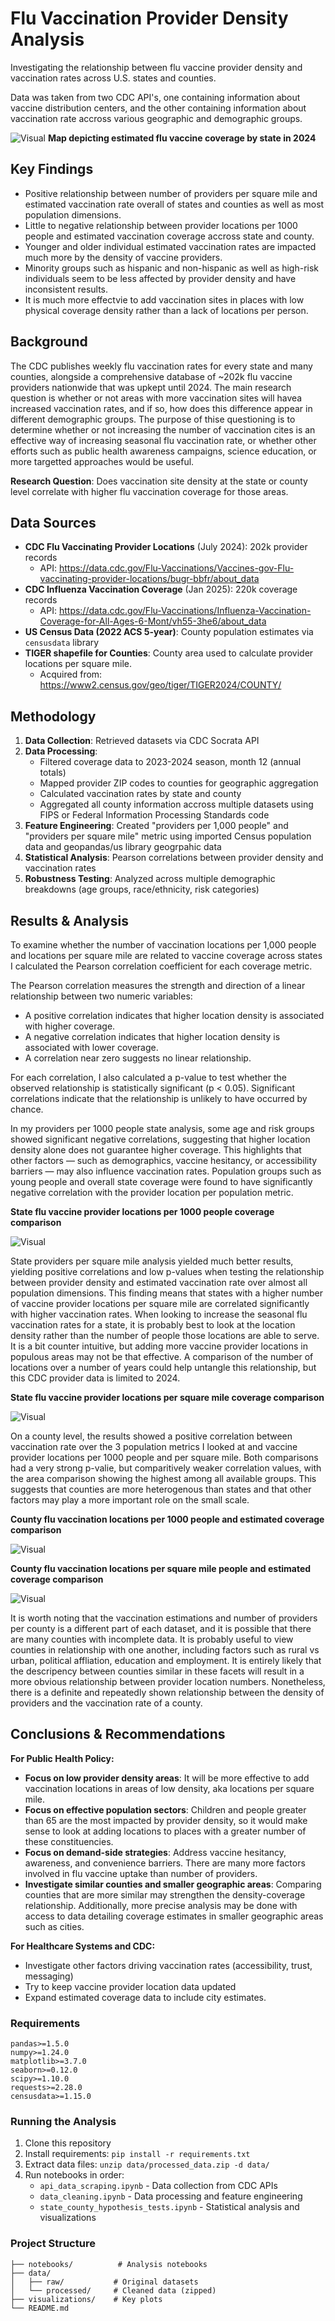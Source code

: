 # Flu Vaccination Provider Density Analysis

Investigating the relationship between flu vaccine provider density and vaccination rates across U.S. states and counties. 

Data was taken from two CDC API's, one containing information about vaccine distribution centers, and the other containing information about vaccination rate accross various geographic and demographic groups.

![Visual](visualizations/state_coverage_map_3.png)
**Map depicting estimated flu vaccine coverage by state in 2024**

## Key Findings

- Positive relationship between number of providers per square mile and estimated vaccination rate overall of states and counties as well as most population dimensions.
- Little to negative relationship between provider locations per 1000 people and estimated vaccination coverage accross state and county.
- Younger and older individual estimated vaccination rates are impacted much more by the density of vaccine providers.
- Minority groups such as hispanic and non-hispanic as well as high-risk individuals seem to be less affected by provider density and have inconsistent results.
- It is much more effectvie to add vaccination sites in places with low physical coverage density rather than a lack of locations per person. 

## Background

The CDC publishes weekly flu vaccination rates for every state and many counties, alongside a comprehensive database of ~202k flu vaccine providers nationwide that was upkept until 2024. 
The main research question is whether or not areas with more vaccination sites will havea increased vaccination rates, and if so, how does this difference appear in different demographic groups.
The purpose of thise questioning is to determine whether or not increasing the number of vaccination cites is an effective way of increasing seasonal flu vaccination rate, or whether other efforts such as 
public health awareness campaigns, science education, or more targetted approaches would be useful. 

**Research Question**: Does vaccination site density at the state or county level correlate with higher flu vaccination coverage for those areas. 

## Data Sources

- **CDC Flu Vaccinating Provider Locations** (July 2024): 202k provider records
  - API: https://data.cdc.gov/Flu-Vaccinations/Vaccines-gov-Flu-vaccinating-provider-locations/bugr-bbfr/about_data
- **CDC Influenza Vaccination Coverage** (Jan 2025): 220k coverage records  
  - API: https://data.cdc.gov/Flu-Vaccinations/Influenza-Vaccination-Coverage-for-All-Ages-6-Mont/vh55-3he6/about_data
- **US Census Data (2022 ACS 5-year)**: County population estimates via `censusdata` library
- **TIGER shapefile for Counties**: County area used to calculate provider locations per square mile.
  - Acquired from: https://www2.census.gov/geo/tiger/TIGER2024/COUNTY/
## Methodology

1. **Data Collection**: Retrieved datasets via CDC Socrata API
2. **Data Processing**: 
   - Filtered coverage data to 2023-2024 season, month 12 (annual totals)
   - Mapped provider ZIP codes to counties for geographic aggregation
   - Calculated vaccination rates by state and county
   - Aggregated all county information accross multiple datasets using FIPS or Federal Information Processing Standards code
3. **Feature Engineering**: Created "providers per 1,000 people" and "providers per square mile" metric using imported Census population data and geopandas/us library geogrpahic data
4. **Statistical Analysis**: Pearson correlations between provider density and vaccination rates
5. **Robustness Testing**: Analyzed across multiple demographic breakdowns (age groups, race/ethnicity, risk categories)

## Results & Analysis
To examine whether the number of vaccination locations per 1,000 people and locations per square mile are related to vaccine coverage across states I calculated the Pearson correlation coefficient for each coverage metric.

The Pearson correlation measures the strength and direction of a linear relationship between two numeric variables:
- A positive correlation indicates that higher location density is associated with higher coverage.
- A negative correlation indicates that higher location density is associated with lower coverage.
- A correlation near zero suggests no linear relationship.

For each correlation, I also calculated a p-value to test whether the observed relationship is statistically significant (p < 0.05). Significant correlations indicate that the relationship is unlikely to have occurred by chance.

In my providers per 1000 people state analysis, some age and risk groups showed significant negative correlations, suggesting that higher location density alone does not guarantee higher coverage. This highlights that other factors — such as demographics, vaccine hesitancy, or accessibility barriers — may also influence vaccination rates. Population groups such as young people and overall state coverage were found to have significantly negative correlation with the provider location per population metric.

**State flu vaccine provider locations per 1000 people coverage comparison**

![Visual](visualizations/state_coverage_population_fix.png)

State providers per square mile analysis yielded much better results, yielding positive correlations and low p-values when testing the relationship between provider density and estimated vaccination rate over almost all population dimensions. This finding means that states with a higher number of vaccine provider locations per square mile are correlated significantly with higher vaccination rates. When looking to increase the seasonal flu vaccination rates for a state, it is probably best to look at the location density rather than the number of people those locations are able to serve. It is a bit counter intuitive, but adding more vaccine provider locations in populous areas may not be that effective. A comparison of the number of locations over a number of years could help untangle this relationship, but this CDC provider data is limited to 2024. 

**State flu vaccine provider locations per square mile coverage comparison**

![Visual](visualizations/state_coverage_area_fix.png)

On a county level, the results showed a positive correlation between vaccination rate over the 3 population metrics I looked at and vaccine provider locations per 1000 people and per square mile. Both comparisons had a very strong p-valie, but comparitively weaker correlation values, with the area comparison showing the highest among all available groups. This suggests that counties are more heterogenous than states and that other factors may play a more important role on the small scale. 

**County flu vaccination locations per 1000 people and estimated coverage comparison**

![Visual](visualizations/county_coverage_population_fix.png)

**County flu vaccination locations per square mile people and estimated coverage comparison**

![Visual](visualizations/county_coverage_area_fix.png)

It is worth noting that the vaccination estimations and number of providers per county is a different part of each dataset, and it is possible that there are many counties with incomplete data. It is probably useful to view counties in relationship with one another, including factors such as rural vs urban, political affliation, education and employment. It is entirely likely that the descripency between counties similar in these facets will result in a more obvious relationship between provider location numbers. Nonetheless, there is a definite and repeatedly shown relationship between the density of providers and the vaccination rate of a county.

## Conclusions & Recommendations

**For Public Health Policy:**
- **Focus on low provider density areas**: It will be more effective to add vaccination locations in areas of low density, aka locations per square mile.
- **Focus on effective population sectors**: Children and people greater than 65 are the most impacted by provider density, so it would make sense to look at adding locations to places with a greater number of these constituencies.
- **Focus on demand-side strategies**: Address vaccine hesitancy, awareness, and convenience barriers. There are many more factors involved in flu vaccine uptake than number of providers.
- **Investigate similar counties and smaller geographic areas**: Comparing counties that are more similar may strengthen the density-coverage relationship. Additionally, more precise analysis may be done with access to data detailing coverage estimates in smaller geographic areas such as cities.

**For Healthcare Systems and CDC:**
- Investigate other factors driving vaccination rates (accessibility, trust, messaging)
- Try to keep vaccine provider location data updated
- Expand estimated coverage data to include city estimates.

### Requirements
```
pandas>=1.5.0
numpy>=1.24.0
matplotlib>=3.7.0
seaborn>=0.12.0
scipy>=1.10.0
requests>=2.28.0
censusdata>=1.15.0
```

### Running the Analysis
1. Clone this repository
2. Install requirements: `pip install -r requirements.txt`
3. Extract data files: `unzip data/processed_data.zip -d data/`
4. Run notebooks in order:
   - `api_data_scraping.ipynb` - Data collection from CDC APIs
   - `data_cleaning.ipynb` - Data processing and feature engineering  
   - `state_county_hypothesis_tests.ipynb` - Statistical analysis and visualizations

### Project Structure
```
├── notebooks/          # Analysis notebooks
├── data/
│   ├── raw/           # Original datasets
│   └── processed/     # Cleaned data (zipped)
├── visualizations/    # Key plots
└── README.md
```
